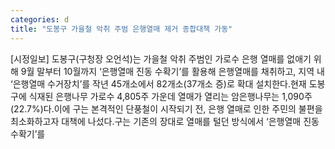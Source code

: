 ```yaml
---
categories: d
title: "도봉구 가을철 악취 주범 은행열매 제거 종합대책 가동"
---
```

[시정일보] 도봉구(구청장 오언석)는 가을철 악취 주범인 가로수 은행 열매를 없애기 위해 9월 말부터 10월까지 ‘은행열매 진동 수확기’를 활용해 은행열매를 채취하고, 지역 내 ‘은행열매 수거장치’를 작년 45개소에서 82개소(37개소 증)로 확대 설치한다.현재 도봉구에 식재된 은행나무 가로수 4,805주 가운데 열매가 열리는 암은행나무는 1,090주(22.7%)다.이에 구는 본격적인 단풍철이 시작되기 전, 은행 열매로 인한 주민의 불편을 최소화하고자 대책에 나섰다.구는 기존의 장대로 열매를 털던 방식에서 ‘은행열매 진동 수확기’를
